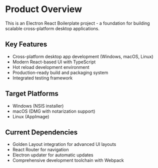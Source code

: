 # Product Overview

This is an Electron React Boilerplate project - a foundation for building scalable cross-platform desktop applications.

## Key Features
- Cross-platform desktop app development (Windows, macOS, Linux)
- Modern React-based UI with TypeScript
- Hot reload development environment
- Production-ready build and packaging system
- Integrated testing framework

## Target Platforms
- Windows (NSIS installer)
- macOS (DMG with notarization support)
- Linux (AppImage)

## Current Dependencies
- Golden Layout integration for advanced UI layouts
- React Router for navigation
- Electron updater for automatic updates
- Comprehensive development toolchain with Webpack
